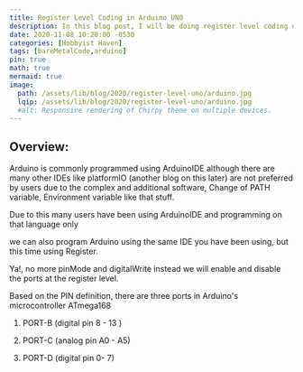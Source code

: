 ```yaml
---
title: Register Level Coding in Arduino UNO
description: In this blog post, I will be doing register level coding using Arduino UNO.
date: 2020-11-08 10:20:00 -0530
categories: [Hobbyist Haven]
tags: [bareMetalCode,arduino]
pin: true
math: true
mermaid: true
image:
  path: /assets/lib/blog/2020/register-level-uno/arduino.jpg
  lqip: /assets/lib/blog/2020/register-level-uno/arduino.jpg
  #alt: Responsive rendering of Chirpy theme on multiple devices.
---
```


## Overview:

Arduino is commonly programmed using ArduinoIDE although there are many other IDEs like platformIO (another blog on this later) are not preferred by users due to the complex and additional software, Change of PATH variable, Environment variable like that stuff.


Due to this many users have been using ArduinoIDE and programming on that language only

we can also program Arduino using the same IDE you have been using, but this time using Register.

Ya!, no more pinMode and digitalWrite instead we will enable and disable the ports at the register level.


Based on the PIN definition, there are three ports in Arduino's microcontroller ATmega168

1. PORT-B (digital pin 8 - 13 )

1. PORT-C (analog pin A0 - A5)

1. PORT-D (digital pin 0- 7)

<!-- [^footnote]: The footnote source -->
<!-- [^fn-nth-2]: The 2nd footnote source -->
